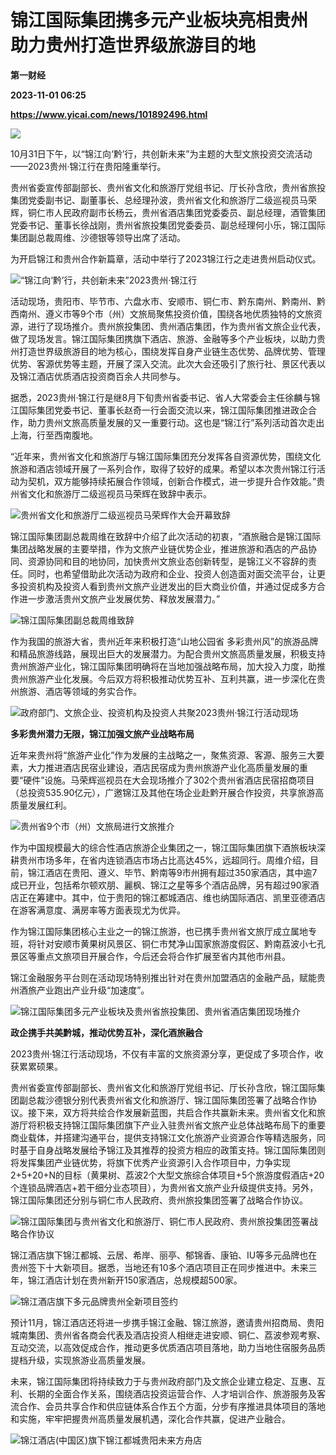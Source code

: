 # 锦江国际集团携多元产业板块亮相贵州 助力贵州打造世界级旅游目的地
**第一财经**

**2023-11-01 06:25**

**https://www.yicai.com/news/101892496.html**

![](https://imgcdn.yicai.com/uppics/slides/2023/11/78fb2a27e88c0abe41e2c99db1a69525.jpg)

10月31日下午，以“锦江向‘黔’行，共创新未来”为主题的大型文旅投资交流活动——2023贵州·锦江行在贵阳隆重举行。

贵州省委宣传部副部长、贵州省文化和旅游厅党组书记、厅长孙含欣，贵州省旅投集团党委副书记、副董事长、总经理孙波，贵州省文化和旅游厅二级巡视员马荣辉，铜仁市人民政府副市长杨云，贵州省酒店集团党委委员、副总经理，酒管集团党委书记、董事长徐战刚，贵州省旅投集团党委委员、副总经理何小乐，锦江国际集团副总裁周维、沙德银等领导出席了活动。

为开启锦江和贵州合作新篇章，活动中举行了2023锦江行之走进贵州启动仪式。

![“锦江向‘黔’行，共创新未来”2023贵州·锦江行](https://imgcdn.yicai.com/uppics/images/2023/11/110071a81700bcd54b6653cc4e7ec875.jpg)

活动现场，贵阳市、毕节市、六盘水市、安顺市、铜仁市、黔东南州、黔南州、黔西南州、遵义市等9个市（州）文旅局聚焦投资价值，围绕各地优质独特的文旅资源，进行了现场推介。贵州旅投集团、贵州酒店集团，作为贵州省文旅企业代表，做了现场发言。锦江国际集团携旗下酒店、旅游、金融等多个产业板块，以助力贵州打造世界级旅游目的地为核心，围绕发挥自身产业链生态优势、品牌优势、管理优势、客源优势等主题，开展了深入交流。此次大会还吸引了旅行社、景区代表以及锦江酒店优质酒店投资商百余人共同参与。

据悉，2023贵州·锦江行是继8月下旬贵州省委书记、省人大常委会主任徐麟与锦江国际集团党委书记、董事长赵奇一行会面交流以来，锦江国际集团推进政企合作，助力贵州文旅高质量发展的又一重要行动。这也是“锦江行”系列活动首次走出上海，行至西南腹地。

“近年来，贵州省文化和旅游厅与锦江国际集团充分发挥各自资源优势，围绕文化旅游和酒店领域开展了一系列合作，取得了较好的成果。希望以本次贵州锦江行活动为契机，双方能够持续拓展合作领域，创新合作模式，进一步提升合作效能。”贵州省文化和旅游厅二级巡视员马荣辉在致辞中表示。

![贵州省文化和旅游厅二级巡视员马荣辉作大会开幕致辞](https://imgcdn.yicai.com/uppics/images/2023/11/a98e2100526f938b8c4844f119424d37.jpg)

锦江国际集团副总裁周维在致辞中介绍了此次活动的初衷，“酒旅融合是锦江国际集团战略发展的主要举措，作为文旅产业链优势企业，推进旅游和酒店的产品协同、资源协同和目的地协同，加快贵州文旅业态创新转型，是锦江义不容辞的责任。同时，也希望借助此次活动为政府和企业、投资人创造面对面交流平台，让更多投资机构及投资人看到贵州文旅产业迸发出的巨大商业价值，并通过促成多方合作进一步激活贵州文旅产业发展优势、释放发展潜力。”

![锦江国际集团副总裁周维致辞](https://imgcdn.yicai.com/uppics/images/2023/11/9f3b59145f9eab4101fe86e3528d8999.jpg)

作为我国的旅游大省，贵州近年来积极打造“山地公园省 多彩贵州风”的旅游品牌和精品旅游线路，展现出巨大的发展潜力。为配合贵州文旅高质量发展，积极支持贵州旅游产业化，锦江国际集团明确将在当地加强战略布局，加大投入力度，助推贵州旅游产业化发展。今后双方将积极推动优势互补、互利共赢，进一步深化在贵州旅游、酒店等领域的务实合作。

![政府部门、文旅企业、投资机构及投资人共聚2023贵州·锦江行活动现场](https://imgcdn.yicai.com/uppics/images/2023/11/52ded1ab10e76e94414c34400d2feed5.jpg)

**多彩贵州潜力无限，锦江加强文旅产业战略布局**

近年来贵州将“旅游产业化”作为发展的主战略之一，聚焦资源、客源、服务三大要素，大力推进酒店民宿业建设，酒店民宿成为贵州旅游产业化高质量发展的重要“硬件”设施。马荣辉巡视员在大会现场推介了302个贵州省酒店民宿招商项目（总投资535.90亿元），广邀锦江及其他在场企业赴黔开展合作投资，共享旅游高质量发展红利。

![贵州省9个市（州）文旅局进行文旅推介](https://imgcdn.yicai.com/uppics/images/2023/11/145c6d6ea1c72f138b2a0970db8f4b6c.jpg)

作为中国规模最大的综合性酒店旅游企业集团之一，锦江国际集团旗下酒旅板块深耕贵州市场多年，在省内连锁酒店市场占比高达45%，远超同行。周维介绍，目前，锦江酒店在贵阳、遵义、毕节、黔南等9市州拥有超过350家酒店，其中逾7成已开业，包括希尔顿欢朋、麗枫、锦江之星等多个酒店品牌，另有超过90家酒店正在筹建中。其中，位于贵阳的锦江都城酒店、维也纳国际酒店、凯里亚德酒店在游客满意度、满房率等方面表现尤为优异。

作为锦江国际集团核心主业之一的锦江旅游，也已携手贵州省文旅厅成立属地专班，将针对安顺市黄果树风景区、铜仁市梵净山国家旅游度假区、黔南荔波小七孔景区等重点文旅项目开展合作，今后还会将合作扩展至省内其他市州县。

锦江金融服务平台则在活动现场特别推出针对在贵州加盟酒店的金融产品，赋能贵州酒旅产业跑出产业升级“加速度”。

![锦江国际集团多元产业板块及贵州省旅投集团、贵州省酒店集团现场推介](https://imgcdn.yicai.com/uppics/images/2023/11/775ad8636915f990e9dc30f67a07bfb3.jpg)

**政企携手共美黔城，推动优势互补，深化酒旅融合**

2023贵州·锦江行活动现场，不仅有丰富的文旅资源分享，更促成了多项合作，收获累累硕果。

贵州省委宣传部副部长、贵州省文化和旅游厅党组书记、厅长孙含欣，锦江国际集团副总裁沙德银分别代表贵州省文化和旅游厅、锦江国际集团签署了战略合作协议。接下来，双方将共绘合作发展新蓝图，共启合作共赢新未来。贵州省文化和旅游厅将积极支持锦江国际集团旗下产业入驻贵州省文旅产业总体战略布局下的重要商业载体，并搭建沟通平台，提供支持锦江文化旅游产业资源合作等精选服务，同时基于自身战略发展给予锦江及其推荐的投资方相应的政策支持。锦江国际集团则将发挥集团产业链优势，将旗下优秀产业资源引入合作项目中，力争实现2+5+20+N的目标（黄果树、荔波2个大型文旅综合体项目+5个旅游度假酒店+20个连锁品牌酒店+若干细分业态项目），为贵州省文旅产业升级提供支持。另外，锦江国际集团还分别与铜仁市人民政府、贵州旅投集团签署了战略合作协议。

![锦江国际集团与贵州省文化和旅游厅、铜仁市人民政府、贵州旅投集团签署战略合作协议](https://imgcdn.yicai.com/uppics/images/2023/11/7d5e6c1a73bf3eff73512422fa2db363.jpg)

锦江酒店旗下锦江都城、云居、希岸、丽亭、郁锦香、康铂、IU等多元品牌也在贵州签下十大新项目。据悉，当地还有10多个酒店项目正在同步推进中。未来三年，锦江酒店计划在贵州新开150家酒店，总规模超500家。

![锦江酒店旗下多元品牌贵州全新项目签约](https://imgcdn.yicai.com/uppics/images/2023/11/a7e648af760af36b03e171cd721045e1.jpg)

预计11月，锦江酒店还将进一步携手锦江金融、锦江旅游，邀请贵州招商局、贵阳城南集团、贵州省各商会代表及酒店投资人相继走进安顺、铜仁、荔波参观考察、互动交流，以高效促成合作，推动更多优质酒店项目落地，助力当地住宿服务品质提档升级，实现旅游业高质量发展。

未来，锦江国际集团将持续致力于与贵州政府部门及文旅企业建立稳定、互惠、互利、长期的全面合作关系，围绕酒店投资运营合作、人才培训合作、旅游服务及客流合作、会员共享合作和供应链体系合作五个方面，分步有序推进具体项目的落地和实施，牢牢把握贵州高质量发展机遇，深化合作共赢，促进产业融合。

![锦江酒店(中国区)旗下锦江都城贵阳未来方舟店](https://imgcdn.yicai.com/uppics/images/2023/11/80a361f3b6ab2d3198f2c0644d6ca2c9.jpg)